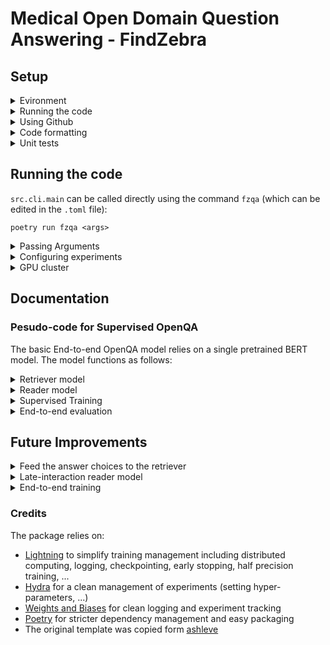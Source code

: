 # Medical Open Domain Question Answering - FindZebra

## Setup

<details>
<summary>Evironment</summary>

1. Install poetry

```shell
curl -sSL https://raw.githubusercontent.com/python-poetry/poetry/master/get-poetry.py | python -
```

2. Install dependencies (within the project)

```shell
poetry install
```

3. setting up git hooks

```shell
pip install pre-commit
pre-commit install
```

4. Run something using the environment

```shell
poetry run python <file.py>
poetry run which python # return the path to the virtual environment
```

</details>

<details>
<summary>Running the code</summary>

`src.cli.main` can be called directly using the command `fzqa` (which can be edited in the `.toml` file):

```shell
poetry run fzqa <args>
```

Or run the python script directly:

```shell
poetry run python run.py <args>
```

</details>


<details>
<summary>Using Github</summary>

### Opening issues

Each task, bug or idea should be registered as an issue. New issues are automatically added
to `project/development/todo`. Use `- [ ] <text>` to describe each item in a task.

### Using the project tab

Use the [project page](https://github.com/vlievin/fz-openqa/projects) to keep track of progress

### Branching

Do not implement features in the `master` branch. Create a new branch for each issue. Use a pull request to merge the
branch with master and close the corresponding issue. Closed issues are automatically moved
to `project/development/done`.

</details>

<details>

<summary>Code formatting</summary>

### [Black](https://github.com/psf/black)

Black is a code formatter for python. You can run it indepedently using

```shell
black <directory>
```

### [flake8](https://flake8.pycqa.org/en/latest/)

Flake8 is a tool to ensure the code to be correctly formatted.

### Setting up git hooks using [pre-commit](http://python-poetry.org)

Git hooks allows to execute some piece of code before every commit/push/pull request/... Pre-commit hooks aim at
checking the format of the code before a commit. They can be installed using the following commands:

```shell
pip install pre-commit
pre-commit install
```

At every commit, both `black` and `flake8` will be run. If the code is not `flake8` compliant, the commit will be
rejected. Furthermore, you can run `flake8` and `black` using:

```shell
pre-commit run --all-files
```

</details>

<details>

<summary>Unit tests</summary>

Core functions should be properly tested. Unit tests can be implemented in `tests/` and executed using:

```shell
poetry run python -m unittest discover
```

</details>

## Running the code

`src.cli.main` can be called directly using the command `fzqa` (which can be edited in the `.toml` file):

```shell
poetry run fzqa <args>
```

<details>
<summary>Passing Arguments</summary>
Arguments are parse using Hydra, configurations are organized into modules (nested dictionary structure). Each attribute
can be modified through the arguments:

```shell
poetry run fzqa trainger.gpus=0 trainer.max_epochs=100 logger=wandb datamodule.lr=0.007
```

</details>

<details>
<summary>Configuring experiments</summary>

Experiment configurations define a full experimental setup in `configs/experiment/`. Run the experiment config using:

```shell
poetry run fzqa experiment=quick_test
```

</details>

<details>
<summary>GPU cluster</summary>

When running experiments on the GPU cluster, you need to pass the flag `CUDA_VISIBLE_DEVICES` to expose GPU devices to
your script. The `/scratch` directory should be used to store large files (cache).

```shell
 CUDA_VISIBLE_DEVICES=7 poetry run fzqa experiment=reader_only cache_dir=/scratch/valv/cache/ trainer.gpus=1 
 ```

Lightning enables multi-gpus training using torch.distributed. Simply configure the Lightning trainer:

```shell
CUDA_VISIBLE_DEVICES=3,4,5,6 poetry run python run.py experiment=retriever_only +trainer.accelerator=ddp trainer.gpus=4
```

</details>

## Documentation

### Pesudo-code for Supervised OpenQA

The basic End-to-end OpenQA model relies on a single pretrained BERT model. The model functions as follows:

<details>
<summary>Retriever model</summary>

```python
from copy import deepcopy
import torch
from torch import Tensor, nn, einsum, argmax
from transformers import AutoModel
from fz_openqa.modeling.layers.lambd import Lambda

hdim = 16
bert = AutoModel.from_pretrained('model_id')
head_q = nn.Sequential(nn.Linear(bert.config.hidden_size, hdim),
                       Lambda(lambda x: x[:, 0]))
head_d = deepcopy(head_q)


def h_q(q: Tensor) -> Tensor:
    """pseudo-code for the query model"""
    return head_q(bert(q).last_hidden_state)  # tensor of shape [n_q, h,]


def h_d(d: Tensor) -> Tensor:
    """pseudo-code for the query model"""
    return head_d(bert(d).last_hidden_state)  # tensor of shape [n_d, h,]


def sim(h_q: Tensor, h_d: Tensor) -> Tensor:
    """Compute the similarity matrix between the batch of queries and the documents"""
    return einsum(f'nh, mh -> nm', h_q, h_d)  # tensor  of shape [n_q, n_d]


def topk(similarities: Tensor, k: int) -> Tensor:
    """return the topk document for each query in the batch given the similarity matrix"""
    values, indices = torch.topk(similarities, k=k, dim=1)  # tensor of shape [m_q, min(k, n_d)]
    return indices


def retriever(q: Tensor, d: Tensor, k: int) -> Tensor:
    """Retrieve the top k document form the corpus `d`
    for each query in the batch `q`"""
    similarities = sim(h_q(q), h_d(d))
    return topk(similarities, k)
```

</details>

<details>
<summary>Reader model</summary>

```python
from copy import deepcopy
import torch
from torch import Tensor, nn, einsum, cat
from transformers import AutoModel
from fz_openqa.modeling.layers.lambd import Lambda

hdim = 16
bert = AutoModel.from_pretrained('model_id')
head_qd = nn.Sequential(nn.Linear(bert.config.hidden_size, hdim),
                        Lambda(lambda x: x[:, 0]))
head_a = deepcopy(head_qd)


def h_qd(q: Tensor, d: Tensor) -> Tensor:
    """pseudo-code for the query-document model"""
    qd = cat([q, d], dim=1)
    return head_qd(bert(qd).last_hidden_state)  # tensor of shape [n_qd, h,]


def h_a(a: Tensor) -> Tensor:
    """pseudo-code for the answer model"""
    return head_a(bert(a).last_hidden_state)  # tensor of shape [n_a, h,]


def sim(h_qd: Tensor, h_a: Tensor) -> Tensor:
    """Compute the similarity matrix between the batch of query-documents and the answers"""
    return einsum(f'nh, nah -> na', h_qd, h_a)  # tensor  of shape [n_qd, n_a]


def topk(similarities: Tensor, k: int) -> Tensor:
    """return the top k document-answers for each query in the batch given the similarity matrix"""
    values, indices = torch.topk(similarities, k=k, dim=1)  # tensor of shape [n_qd min(k, n_a)]
    return indices


def reader(q: Tensor, d: Tensor, a: Tensor, k: int) -> Tensor:
    """Retrieve the top k answers given a batch of triplets (query, document, answer)"""
    similarities = sim(h_qd(q, d), h_a(a))
    return topk(similarities, k)
```

</details>

<details>
<summary>Supervised Training</summary>

The `FZxMedQA` dataset provides triplets `(q, d, a)` that can be exploited for supervised learning. In this setup the
retriever only learns from the label (golden passage). The pseudo-code looks like:

```python
import torch

for batch in loader:
    # shapes: q: [bs, L_q, :], d: [bs, L_d, :], a: [bs, N_a, L_a, :], a_index: [bs,]
    q, d, a, a_index = batch
    bs, N_a, L_a, _ = a.shape
    # retriever loss
    ir_logits = sim(h_q(q), h_d(d))
    retriever_loss = torch.nn.functional.cross_entropy(ir_logits, torch.range(ir_logits.shape[0]))
    # reader loss
    _h_qd = h_qd(q, d)  # shape [bs, h]
    _h_a = h_a(a.view(bs * N_a, *a.shape[2:])).view(bs, N_a,
                                                    -1)  # collapse bs and N_a, and reshape back, shape [bs, N_a, h]
    qa_logits = torch.einsum(f'nh, nah -> na', _h_qd, _h_a)
    reader_loss = torch.nn.functional.cross_entropy(qa_logits, a)
    # total loss
    loss = retriever_loss + retriever_loss
    # backward, etc...
    ...




```

</details>

<details>
<summary>End-to-end evaluation</summary>

During supervised training, the retriever only learns from the golden passages, and the reader is only evaluated using
the golden passage. During end-to-end evaluation, we wish to use the documents actually retrieved using the trained
model.

```python
# step 1. index the corpus
for batch in corpus:
    batch['vectors'] = h_d(batch['input_ids'])
corpus.add_faiss_index('vectors')

# step 2. end to end evaluation 
for batch in loader:
    q, a, a_index = batch
    # retriever the best document for each query
    d = corpus.get_nearest_examples_batch('vectors', k=1)  # potentially use k>1
    # feed the best document to the reader
    a_inferred = reader(q, d, a)
    accuracy = Accuracy(a_inferred, a_index)
    # log, etc...
    ...
```

</details>

## Future Improvements

<details>
<summary>Feed the answer choices to the retriever</summary>
At the moment the current model does not use the answer choices for retrieval. Concatenate the answer choices with the query. 
</details>

<details>
<summary>Late-interaction reader model</summary>
At the moment, the reader model requires concatenating the query with the document, 
which requires processing the query and document two times (1 time for IR, one time for reading comprehension). 
A late interaction model for the reader component would allow processing each input one time with the BERT model.
</details>

<details>
<summary>End-to-end training</summary>
The current retriever only learns to identify the golden passage (which is noisily labelled).
Sample from the retriever lives and learn from the signal given by the reader component.
</details>

### Credits

The package relies on:

* [Lightning](https://github.com/PyTorchLightning/pytorch-lightning) to simplify training management including
  distributed computing, logging, checkpointing, early stopping, half precision training, ...
* [Hydra](https://hydra.cc/docs/intro/) for a clean management of experiments (setting hyper-parameters, ...)
* [Weights and Biases](https://wandb.ai) for clean logging and experiment tracking
* [Poetry](https://python-poetry.org/) for stricter dependency management and easy packaging
* The original template was copied form [ashleve](https://github.com/ashleve/lightning-hydra-template)
